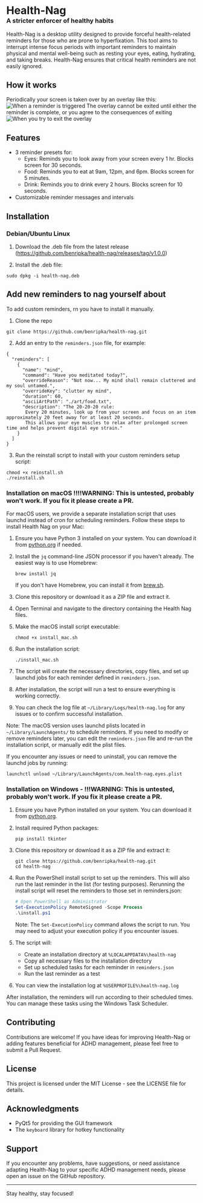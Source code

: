 <div>
<h1 style="border-bottom: none; margin-bottom: 0;">Health-Nag</h1>
<h3 style="border-bottom: none; margin-top: 0;">A stricter enforcer of healthy habits</h3>
</div>
Health-Nag is a desktop utility designed to provide forceful health-related reminders for those who are prone to hyperfixation. This tool aims to interrupt intense focus periods with important reminders to maintain physical and mental well-being such as resting your eyes, eating, hydrating, and taking breaks. Health-Nag ensures that critical health reminders are not easily ignored.

## How it works
Periodically your screen is taken over by an overlay like this:
![When a reminder is triggered](<docs/Screenshot from 2024-10-02 10-42-53.png>)
The overlay cannot be exited until either the reminder is complete, or you agree to the consequences of exiting
![When you try to exit the overlay](<docs/Screenshot from 2024-10-02 10-42-58.png>)
## Features
- 3 reminder presets for:
   - Eyes: Reminds you to look away from your screen every 1 hr. Blocks screen for 30 seconds.
   - Food: Reminds you to eat at 9am, 12pm, and 6pm. Blocks screen for 5 minutes.
   - Drink: Reminds you to drink every 2 hours. Blocks screen for 10 seconds.
- Customizable reminder messages and intervals

## Installation 

### Debian/Ubuntu Linux


1. Download the .deb file from the latest release (https://github.com/benripka/health-nag/releases/tag/v1.0.0)

2. Install the .deb file:
```
sudo dpkg -i health-nag.deb
```

## Add new reminders to nag yourself about
To add custom reminders, rn you have to install it manually.

1.  Clone the repo
```
git clone https://github.com/benripka/health-nag.git
```

2.  Add an entry to the `reminders.json` file, for example:

```
{
  "reminders": [
    {
      "name": "mind",
      "command": "Have you meditated today?",
      "overrideReason": "Not now... My mind shall remain cluttered and my soul untamed.",
      "overrideKey": "clutter my mind",
      "duration": 60,
      "asciiArtPath": "./art/food.txt",
      "description": "The 20-20-20 rule:
       Every 20 minutes, look up from your screen and focus on an item approximately 20 feet away for at least 20 seconds. 
       This allows your eye muscles to relax after prolonged screen time and helps prevent digital eye strain."
    }
  ]
}
```
3. Run the reinstall script to install with your custom reminders setup script:
```
chmod +x reinstall.sh
./reinstall.sh
```

### Installation on macOS !!!!WARNING: This is untested, probably won't work. If you fix it please create a PR.

For macOS users, we provide a separate installation script that uses launchd instead of cron for scheduling reminders. Follow these steps to install Health Nag on your Mac:

1. Ensure you have Python 3 installed on your system. You can download it from [python.org](https://www.python.org/downloads/mac-osx/) if needed.

2. Install the `jq` command-line JSON processor if you haven't already. The easiest way is to use Homebrew:
   ```
   brew install jq
   ```
   If you don't have Homebrew, you can install it from [brew.sh](https://brew.sh/).

3. Clone this repository or download it as a ZIP file and extract it.

4. Open Terminal and navigate to the directory containing the Health Nag files.

5. Make the macOS install script executable:
   ```
   chmod +x install_mac.sh
   ```

6. Run the installation script:
   ```
   ./install_mac.sh
   ```

7. The script will create the necessary directories, copy files, and set up launchd jobs for each reminder defined in `reminders.json`.

8. After installation, the script will run a test to ensure everything is working correctly.

9. You can check the log file at `~/Library/Logs/health-nag.log` for any issues or to confirm successful installation.

Note: The macOS version uses launchd plists located in `~/Library/LaunchAgents/` to schedule reminders. If you need to modify or remove reminders later, you can edit the `reminders.json` file and re-run the installation script, or manually edit the plist files.

If you encounter any issues or need to uninstall, you can remove the launchd jobs by running:
```
launchctl unload ~/Library/LaunchAgents/com.health-nag.eyes.plist
```

### Installation on Windows - !!!WARNING: This is untested, probably won't work. If you fix it please create a PR.

1. Ensure you have Python installed on your system. You can download it from [python.org](https://www.python.org/downloads/).

2. Install required Python packages:
   ```
   pip install tkinter
   ```

3. Clone this repository or download it as a ZIP file and extract it:
   ```
   git clone https://github.com/benripka/health-nag.git
   cd health-nag
   ```

4. Run the PowerShell install script to set up the reminders. This will also run the last reminder in the list (for testing purposes). Rerunning the install script will reset the reminders to those set in reminders.json:
   ```powershell
   # Open PowerShell as Administrator
   Set-ExecutionPolicy RemoteSigned -Scope Process
   .\install.ps1
   ```

   Note: The `Set-ExecutionPolicy` command allows the script to run. You may need to adjust your execution policy if you encounter issues.

5. The script will:
   - Create an installation directory at `%LOCALAPPDATA%\health-nag`
   - Copy all necessary files to the installation directory
   - Set up scheduled tasks for each reminder in `reminders.json`
   - Run the last reminder as a test

6. You can view the installation log at `%USERPROFILE%\health-nag.log`

After installation, the reminders will run according to their scheduled times. You can manage these tasks using the Windows Task Scheduler.

## Contributing

Contributions are welcome! If you have ideas for improving Health-Nag or adding features beneficial for ADHD management, please feel free to submit a Pull Request.

## License

This project is licensed under the MIT License - see the LICENSE file for details.

## Acknowledgments

- PyQt5 for providing the GUI framework
- The `keyboard` library for hotkey functionality

## Support

If you encounter any problems, have suggestions, or need assistance adapting Health-Nag to your specific ADHD management needs, please open an issue on the GitHub repository.

---

Stay healthy, stay focused!